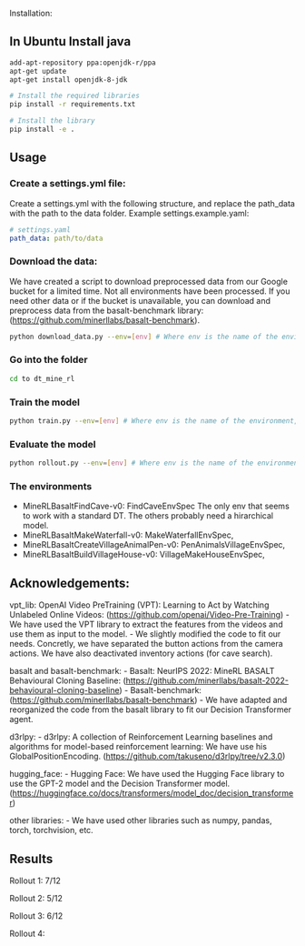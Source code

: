 
Installation:

## In Ubuntu Install java

```bash
add-apt-repository ppa:openjdk-r/ppa
apt-get update
apt-get install openjdk-8-jdk
```

```bash
# Install the required libraries
pip install -r requirements.txt

# Install the library
pip install -e .
```

## Usage

### Create a settings.yml file:
Create a settings.yml with the following structure, and replace the path_data with the path to the data folder. Example settings.example.yaml:

```yaml
# settings.yaml
path_data: path/to/data
```

### Download the data:

We have created a script to download preprocessed data from our Google bucket for a limited time. Not all environments have been processed. If you need other data or if the bucket is unavailable, you can download and preprocess data from the basalt-benchmark library: (https://github.com/minerllabs/basalt-benchmark).

```bash
python download_data.py --env=[env] # Where env is the name of the environment, Example: MineRLBasaltFindCave-v0
```

### Go into the folder
```bash
cd to dt_mine_rl
```

### Train the model
```bash
python train.py --env=[env] # Where env is the name of the environment, Example: MineRLBasaltFindCave-v0

```

### Evaluate the model
```bash
python rollout.py --env=[env] # Where env is the name of the environment, Example: MineRLBasaltFindCave-v0
```

### The environments
- MineRLBasaltFindCave-v0: FindCaveEnvSpec 
    The only env that seems to work with a standard DT. The others probably need a hirarchical model.
- MineRLBasaltMakeWaterfall-v0: MakeWaterfallEnvSpec,
- MineRLBasaltCreateVillageAnimalPen-v0: PenAnimalsVillageEnvSpec,
- MineRLBasaltBuildVillageHouse-v0: VillageMakeHouseEnvSpec,

## Acknowledgements:
vpt_lib: OpenAI Video PreTraining (VPT): Learning to Act by Watching Unlabeled Online Videos: (https://github.com/openai/Video-Pre-Training)
    - We have used the VPT library to extract the features from the videos and use them as input to the model. 
    - We slightly modified the code to fit our needs. Concretly, we have separated the button actions from the camera actions. We have also deactivated inventory actions (for cave search).

basalt and basalt-benchmark:
    - Basalt: NeurIPS 2022: MineRL BASALT Behavioural Cloning Baseline: (https://github.com/minerllabs/basalt-2022-behavioural-cloning-baseline)
    - Basalt-benchmark: (https://github.com/minerllabs/basalt-benchmark)
    - We have adapted and reorganized the code from the basalt library to fit our Decision Transformer agent.

d3rlpy:
    -   d3rlpy: A collection of Reinforcement Learning baselines and algorithms for model-based reinforcement learning: We have use his GlobalPositionEncoding. (https://github.com/takuseno/d3rlpy/tree/v2.3.0)

hugging_face:
    -   Hugging Face: We have used the Hugging Face library to use the GPT-2 model and the Decision Transformer model. (https://huggingface.co/docs/transformers/model_doc/decision_transformer)

other libraries:
    -   We have used other libraries such as numpy, pandas, torch, torchvision, etc.


## Results

Rollout 1:
7/12

Rollout 2:
5/12

Rollout 3:
6/12

Rollout 4:

